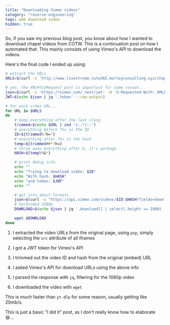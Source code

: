 ```yaml
---
title: "Downloading Vimeo videos"
category: "reverse-engineering"
tags: web download video
hidden: true
---
```


So, if you saw my previous blog post, you know about how I wanted to download chapel videos from COTW.
This is a continuation post on how I automated that. This mainly consists of using Vimeo's API to download the videos.

Here's the final code I ended up using:

```bash
# extract the URLs
URLS=$(curl -s 'http://www.livestream.cotw365.morleyconsulting.xyz/chapels.php' | pup "iframe attr{src}")

# yes, the XMLHttpRequest part is important for some reason...
json=$(curl -s 'https://vimeo.com/_next/jwt' -H 'X-Requested-With: XMLHttpRequest')
JWT=$(echo $json | jq '.token' --raw-output)

# For each video URL...
for URL in $URLS
do
    # keep everything after the last slasg
    trimmed=$(echo $URL | sed 's:.*/::')
    # everything before ?h= is the ID
    ID=${trimmed%?h=*}
    # everything after ?h= is the hash
    temp=${trimmed##*?h=}
    # throw away everything after &, it's garbage
    HASH=${temp%%&*}

    # print debug info
    echo ""
    echo "Trying to download video: $ID"
    echo "With hash: $HASH"
    echo "and token: $JWT"
    echo ""

    # get info about formats
    json=$(curl -s "https://api.vimeo.com/videos/$ID:$HASH?fields=download.height%2Cdownload.link&action=load_download_config" -H "Authorization: jwt ${JWT}")
    # hardcoded 1080p
    DOWNLOAD=$(echo $json | jq '.download[] | select(.height == 1080) | .link' --raw-output)

    wget $DOWNLOAD
done
```

1. I extracted the video URLs from the original page, using `pup`, simply selecting the `src` attribute of all iframes

2. I got a JWT token for Vimeo's API

3. I trimmed out the video ID and hash from the original (embed) URL

4. I asked Vimeo's API for download URLs using the above info

5. I parsed the response with `jq`, filtering for the 1080p video

6. I downloaded the video with `wget`

This is *much* faster than `yt-dlp` for some reason, usually getting like 20mb/s.

This is just a basic "I did it" post, as I don't really know how to elaborate :smile:...
